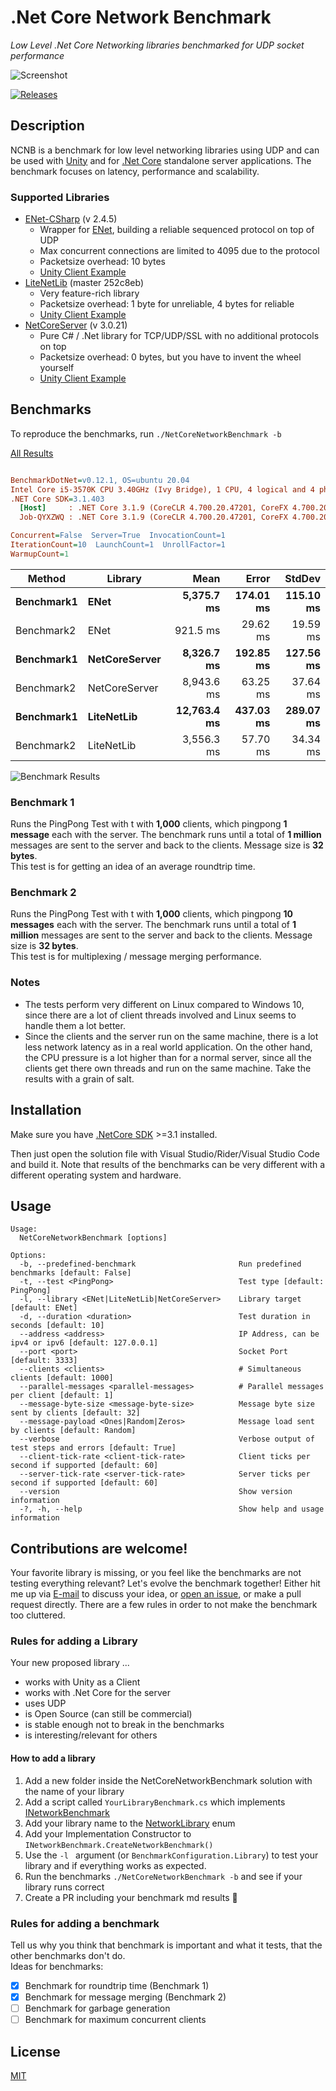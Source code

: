 # .Net Core Network Benchmark

*Low Level .Net Core Networking libraries benchmarked for UDP socket performance*

![Screenshot](./Docs/screenshot.png)

[![Releases](https://img.shields.io/github/release/JohannesDeml/NetCoreNetworkBenchmark/all.svg)](../../releases)

## Description

NCNB is a benchmark for low level networking libraries using UDP and can be used with [Unity](https://unity3d.com) and for [.Net Core](https://en.wikipedia.org/wiki/.NET_Core) standalone server applications. The benchmark focuses on latency, performance and scalability.

### Supported Libraries

* [ENet-CSharp](https://github.com/nxrighthere/ENet-CSharp) (v 2.4.5)
  * Wrapper for [ENet](https://github.com/lsalzman/enet), building a reliable sequenced protocol on top of UDP
  * Max concurrent connections are limited to 4095 due to the protocol
  * Packetsize overhead: 10 bytes
  * [Unity Client Example](https://github.com/JohannesDeml/ENetUnityMobile)
* [LiteNetLib](https://github.com/RevenantX/LiteNetLib) (master 252c8eb)
  * Very feature-rich library
  * Packetsize overhead: 1 byte for unreliable, 4 bytes for reliable
  * [Unity Client Example](https://github.com/RevenantX/NetGameExample)
* [NetCoreServer](https://github.com/chronoxor/NetCoreServer) (v 3.0.21)
  * Pure C# / .Net library for TCP/UDP/SSL with no additional protocols on top
  * Packetsize overhead: 0 bytes, but you have to invent the wheel yourself
  * [Unity Client Example](https://github.com/JohannesDeml/Unity-Net-Core-Networking-Sockets)

## Benchmarks

To reproduce the benchmarks, run `./NetCoreNetworkBenchmark -b`

[All Results](./Benchmarks)


``` ini

BenchmarkDotNet=v0.12.1, OS=ubuntu 20.04
Intel Core i5-3570K CPU 3.40GHz (Ivy Bridge), 1 CPU, 4 logical and 4 physical cores
.NET Core SDK=3.1.403
  [Host]     : .NET Core 3.1.9 (CoreCLR 4.700.20.47201, CoreFX 4.700.20.47203), X64 RyuJIT
  Job-QYXZWQ : .NET Core 3.1.9 (CoreCLR 4.700.20.47201, CoreFX 4.700.20.47203), X64 RyuJIT

Concurrent=False  Server=True  InvocationCount=1  
IterationCount=10  LaunchCount=1  UnrollFactor=1  
WarmupCount=1  

```
|     Method |       Library |        Mean |     Error |    StdDev |
|----------- |-------------- |------------:|----------:|----------:|
| **Benchmark1** |          **ENet** |  **5,375.7 ms** | **174.01 ms** | **115.10 ms** |
| Benchmark2 |          ENet |    921.5 ms |  29.62 ms |  19.59 ms |
| **Benchmark1** | **NetCoreServer** |  **8,326.7 ms** | **192.85 ms** | **127.56 ms** |
| Benchmark2 | NetCoreServer |  8,943.6 ms |  63.25 ms |  37.64 ms |
| **Benchmark1** |    **LiteNetLib** | **12,763.4 ms** | **437.03 ms** | **289.07 ms** |
| Benchmark2 |    LiteNetLib |  3,556.3 ms |  57.70 ms |  34.34 ms |

![Benchmark Results](./Docs/NetCoreNetworkBenchmark.PredefinedBenchmark-barplot.png)

### Benchmark 1
Runs the PingPong Test with t with **1,000** clients, which pingpong **1 message** each with the server. The benchmark runs until a total of **1 million** messages are sent to the server and back to the clients. Message size is **32 bytes**.  
This test is for getting an idea of an average roundtrip time.

### Benchmark 2
Runs the PingPong Test with t with **1,000** clients, which pingpong **10 messages** each with the server. The benchmark runs until a total of **1 million** messages are sent to the server and back to the clients. Message size is **32 bytes**.  
This test is for multiplexing / message merging performance.

### Notes

* The tests perform very different on Linux compared to Windows 10, since there are a lot of client threads involved and Linux seems to handle them a lot better.
* Since the clients and the server run on the same machine, there is a lot less network latency as in a real world application. On the other hand, the CPU pressure is a lot higher than for a normal server, since all the clients get there own threads and run on the same machine. Take the results with a grain of salt.



## Installation

Make sure you have [.NetCore SDK](https://dotnet.microsoft.com/download) >=3.1 installed.

Then just open the solution file with Visual Studio/Rider/Visual Studio Code and build it. Note that results of the benchmarks can be very different with a different operating system and hardware.

## Usage

```
Usage:
  NetCoreNetworkBenchmark [options]

Options:
  -b, --predefined-benchmark                       Run predefined benchmarks [default: False]
  -t, --test <PingPong>                            Test type [default: PingPong]
  -l, --library <ENet|LiteNetLib|NetCoreServer>    Library target [default: ENet]
  -d, --duration <duration>                        Test duration in seconds [default: 10]
  --address <address>                              IP Address, can be ipv4 or ipv6 [default: 127.0.0.1]
  --port <port>                                    Socket Port [default: 3333]
  --clients <clients>                              # Simultaneous clients [default: 1000]
  --parallel-messages <parallel-messages>          # Parallel messages per client [default: 1]
  --message-byte-size <message-byte-size>          Message byte size sent by clients [default: 32]
  --message-payload <Ones|Random|Zeros>            Message load sent by clients [default: Random]
  --verbose                                        Verbose output of test steps and errors [default: True]
  --client-tick-rate <client-tick-rate>            Client ticks per second if supported [default: 60]
  --server-tick-rate <server-tick-rate>            Server ticks per second if supported [default: 60]
  --version                                        Show version information
  -?, -h, --help                                   Show help and usage information
```

## Contributions are welcome!

Your favorite library is missing, or you feel like the benchmarks are not testing everything relevant? Let's evolve the benchmark together! Either hit me up via [E-mail](mailto:public@deml.io) to discuss your idea, or [open an issue](../../issues), or make a pull request directly. There are a few rules in order to not make the benchmark too cluttered.

### Rules for adding a Library

Your new proposed library ... 

* works with Unity as a Client
* works with .Net Core for the server 
* uses UDP
* is Open Source (can still be commercial)
* is stable enough not to break in the benchmarks
* is interesting/relevant for others

#### How to add a library

1. Add a new folder inside the NetCoreNetworkBenchmark solution with the name of your library
2. Add a script called `YourLibraryBenchmark.cs` which implements [INetworkBenchmark](../../blob/master/NetCoreNetworkBenchmark/INetworkBenchmark.cs)
3. Add your library name to the [NetworkLibrary](../../blob/master/NetCoreNetworkBenchmark/NetworkLibrary.cs) enum
4. Add your Implementation Constructor to `INetworkBenchmark.CreateNetworkBenchmark()`
5. Use the `-l ` argument (or `BenchmarkConfiguration.Library`) to test your library and if everything works as expected.
6. Run the benchmarks `./NetCoreNetworkBenchmark -b` and see if your library runs correct
7. Create a PR including your benchmark md results 🎉

### Rules for adding a benchmark

Tell us why you think that benchmark is important and what it tests, that the other benchmarks don't do.  
Ideas for benchmarks:

- [x] Benchmark for roundtrip time (Benchmark 1)
- [x] Benchmark for message merging (Benchmark 2)
- [ ] Benchmark for garbage generation
- [ ] Benchmark for maximum concurrent clients

## License

[MIT](./LICENSE)